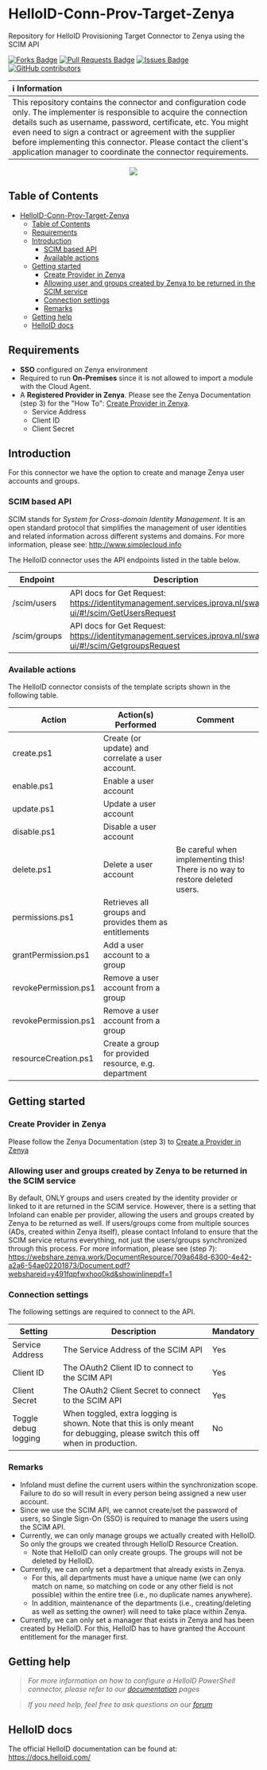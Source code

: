 # HelloID-Conn-Prov-Target-Zenya
Repository for HelloID Provisioning Target Connector to Zenya using the SCIM API

<a href="https://github.com/Tools4everBV/HelloID-Conn-Prov-Target-MicrosoftTeams-DirectRoutingPhonenumber/network/members"><img src="https://img.shields.io/github/forks/Tools4everBV/HelloID-Conn-Prov-Target-MicrosoftTeams-DirectRoutingPhonenumber" alt="Forks Badge"/></a>
<a href="https://github.com/Tools4everBV/HelloID-Conn-Prov-Target-MicrosoftTeams-DirectRoutingPhonenumber/pulls"><img src="https://img.shields.io/github/issues-pr/Tools4everBV/HelloID-Conn-Prov-Target-MicrosoftTeams-DirectRoutingPhonenumber" alt="Pull Requests Badge"/></a>
<a href="https://github.com/Tools4everBV/HelloID-Conn-Prov-Target-MicrosoftTeams-DirectRoutingPhonenumber/issues"><img src="https://img.shields.io/github/issues/Tools4everBV/HelloID-Conn-Prov-Target-MicrosoftTeams-DirectRoutingPhonenumber" alt="Issues Badge"/></a>
<a href="https://github.com/Tools4everBV/HelloID-Conn-Prov-Target-MicrosoftTeams-DirectRoutingPhonenumber/graphs/contributors"><img alt="GitHub contributors" src="https://img.shields.io/github/contributors/Tools4everBV/HelloID-Conn-Prov-Target-MicrosoftTeams-DirectRoutingPhonenumber?color=2b9348"></a>

| :information_source: Information                                                                                                                                                                                                                                                                                                                                                       |
| :------------------------------------------------------------------------------------------------------------------------------------------------------------------------------------------------------------------------------------------------------------------------------------------------------------------------------------------------------------------------------------- |
| This repository contains the connector and configuration code only. The implementer is responsible to acquire the connection details such as username, password, certificate, etc. You might even need to sign a contract or agreement with the supplier before implementing this connector. Please contact the client's application manager to coordinate the connector requirements. |

<p align="center">
  <img src="https://www.tools4ever.nl/connector-logos/zenya-logo.png">
</p

<!-- TABLE OF CONTENTS -->
## Table of Contents
- [HelloID-Conn-Prov-Target-Zenya](#helloid-conn-prov-target-zenya)
  - [Table of Contents](#table-of-contents)
  - [Requirements](#requirements)
  - [Introduction](#introduction)
    - [SCIM based API](#scim-based-api)
    - [Available  actions](#available--actions)
  - [Getting started](#getting-started)
    - [Create Provider in Zenya](#create-provider-in-zenya)
    - [Allowing user and groups created by Zenya to be returned in the SCIM service](#allowing-user-and-groups-created-by-zenya-to-be-returned-in-the-scim-service)
    - [Connection settings](#connection-settings)
    - [Remarks](#remarks)
  - [Getting help](#getting-help)
  - [HelloID docs](#helloid-docs)

## Requirements
- **SSO** configured on Zenya environment
- Required to run **On-Premises** since it is not allowed to import a module with the Cloud Agent.
- A **Registered Provider in Zenya**. Please see the Zenya Documentation (step 3) for the "How To": [Create Provider in Zenya](https://webshare.zenya.work/DocumentResource/709a648d-6300-4e42-a2a6-54ae02201873/Document.pdf?webshareid=y491fqpfwxhoo0kd&showinlinepdf=1).
  - Service Address
  - Client ID
  - Client Secret

## Introduction
For this connector we have the option to create and manage Zenya user accounts and groups.

### SCIM based API

SCIM stands for _System for Cross-domain Identity Management_. It is an open standard protocol that simplifies the management of user identities and related information across different systems and domains. For more information, please see: http://www.simplecloud.info

The HelloID connector uses the API endpoints listed in the table below.

| Endpoint     | Description                                                                                                 |
| ------------ | ----------------------------------------------------------------------------------------------------------- |
| /scim/users  | API docs for Get Request: https://identitymanagement.services.iprova.nl/swagger-ui/#!/scim/GetUsersRequest  |
| /scim/groups | API docs for Get Request: https://identitymanagement.services.iprova.nl/swagger-ui/#!/scim/GetgroupsRequest |

### Available  actions
The HelloID connector consists of the template scripts shown in the following table.

| Action               | Action(s) Performed                                    | Comment                                                                      |
| -------------------- | ------------------------------------------------------ | ---------------------------------------------------------------------------- |
| create.ps1           | Create (or update) and correlate a user account.       |                                                                              |
| enable.ps1           | Enable a user account                                  |                                                                              |
| update.ps1           | Update a user account                                  |                                                                              |
| disable.ps1          | Disable a user account                                 |                                                                              |
| delete.ps1           | Delete a user account                                  | Be careful when implementing this! There is no way to restore deleted users. |
| permissions.ps1      | Retrieves all groups and provides them as entitlements |                                                                              |
| grantPermission.ps1  | Add a user account to a group                          |                                                                              |
| revokePermission.ps1 | Remove a user account from a group                     |                                                                              |
| revokePermission.ps1 | Remove a user account from a group                     |                                                                              |
| resourceCreation.ps1 | Create a group for provided resource, e.g. department  |                                                                              |

<!-- GETTING STARTED -->
## Getting started

### Create Provider in Zenya
Please follow the Zenya Documentation (step 3) to [Create a Provider in Zenya](https://webshare.zenya.work/DocumentResource/709a648d-6300-4e42-a2a6-54ae02201873/Document.pdf?webshareid=y491fqpfwxhoo0kd&showinlinepdf=1)

### Allowing user and groups created by Zenya to be returned in the SCIM service
By default, ONLY groups and users created by the identity provider or linked to it are returned in the SCIM service. However, there is a setting that Infoland can enable per provider, allowing the users and groups created by Zenya to be returned as well. If users/groups come from multiple sources (ADs, created within Zenya itself), please contact Infoland to ensure that the SCIM service returns everything, not just the users/groups synchronized through this process.
For more information, please see (step 7): https://webshare.zenya.work/DocumentResource/709a648d-6300-4e42-a2a6-54ae02201873/Document.pdf?webshareid=y491fqpfwxhoo0kd&showinlinepdf=1

### Connection settings
The following settings are required to connect to the API.

| Setting              | Description                                                                                                                  | Mandatory |
| -------------------- | ---------------------------------------------------------------------------------------------------------------------------- | --------- |
| Service Address      | The Service Address of the SCIM API                                                                                          | Yes       |
| Client ID            | The OAuth2 Client ID to connect to the SCIM API                                                                              | Yes       |
| Client Secret        | The OAuth2 Client Secret to connect to the SCIM API                                                                          | Yes       |
| Toggle debug logging | When toggled, extra logging is shown. Note that this is only meant for debugging, please switch this off when in production. | No        |


### Remarks
- Infoland must define the current users within the synchronization scope. Failure to do so will result in every person being assigned a new user account.
- Since we use the SCIM API, we cannot create/set the password of users, so Single Sign-On (SSO) is required to manage the users using the SCIM API.
- Currently, we can only manage groups we actually created with HelloID. So only the groups we created through HelloID Resource Creation.
  - Note that HelloID can only create groups. The groups will not be deleted by HelloID.
- Currently, we can only set a department that already exists in Zenya.
  - For this, all departments must have a unique name (we can only match on name, so matching on code or any other field is not possible) within the entire tree (i.e., no duplicate names anywhere).
  - In addition, maintenance of the departments (i.e., creating/deleting as well as setting the owner) will need to take place within Zenya.
- Currently, we can only set a manager that exists in Zenya and has been created by HelloID. For this, HelloID has to have granted the Account entitlement for the manager first.

## Getting help
> _For more information on how to configure a HelloID PowerShell connector, please refer to our [documentation](https://docs.helloid.com/hc/en-us/articles/360012558020-Configure-a-custom-PowerShell-target-system) pages_

> _If you need help, feel free to ask questions on our [forum](https://forum.helloid.com)_

## HelloID docs
The official HelloID documentation can be found at: https://docs.helloid.com/
